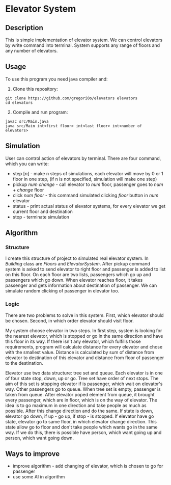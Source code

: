 # Elevator System

## Description

This is simple implementation of elevator system. 
We can control elevators by write command into terminal. System supports any range of floors and any number of elevators.

## Usage

To use this program you need java compiler and:
1) Clone this repository:
```
git clone https://github.com/gregori0o/elevators elevators
cd elevators
```
2) Compile and run program:
```
javac src/Main.java
java src/Main int<first floor> int<last floor> int<number of elevators>
```

## Simulation

User can control action of elevators by terminal. There are four command, which you can write:
* step [*n*] - make n steps of simulations, each elevator will move by 0 or 1 floor in one step, 
(if n is not specified, simulation will make one step)
* pickup *num* *change* - call elevator to *num* floor, passenger goes to *num* + *change* floor
* click *num* *floor* - this command simulated clicking *floor* button in *num* elevator
* status - print actual status of elevator systems, for every elevator we get current floor and destination
* stop - terminate simulation

## Algorithm

### Structure

I create this structure of project to simulated real elevator system. In *Building* class are *Floors* and *ElevatorSystem*.
After pickup command system is asked to send elevator to right floor and passenger is added to list on this floor. 
On each floor are two lists, passengers which go up and passengers which go down.
When elevator reaches floor, it takes passenger and gets information about destination of passenger. 
We can simulate random clicking of passenger in elevator too.

### Logic

There are two problems to solve in this system. First, which elevator should be chosen. 
Second, in which order elevator should visit floor.

My system choose elevator in two steps. In first step, system is looking for the nearest elevator, which is stopped or go in the same direction and have this floor in its way.
If there isn't any elevator, which fulfills those requirements, program will calculate distance for every elevator and chose with the smallest value.
Distance is calculated by sum of distance from elevator to destination of this elevator and distance from floor of passenger to the destination.

Elevator use two data structure: tree set and queue. Each elevator is in one of four state stop, down, up or go.
Tree set have order of next stops. The aim of this set is stopping elevator if is passenger, which wait on elevator's way.
Other passengers go to queue. When tree set is empty, passenger is taken from queue. After elevator poped element from queue, 
it brought every passenger, which are in floor, which is on the way of elevator. The idea is to go maximum in one direction and 
take people as much as possible. After this change direction and do the same. If state is down, elevator go down, if up - go up, if stop - is stopped.
If elevator have go state, elevator go to same floor, in which elevator change direction. 
This state allow go to floor and don't take people which wants go in the same way. If we do this, 
there is possible have person, which want going up and person, which want going down.

## Ways to improve

* improve algorithm - add changing of elevator, which is chosen to go for passenger
* use some AI in algorithm
